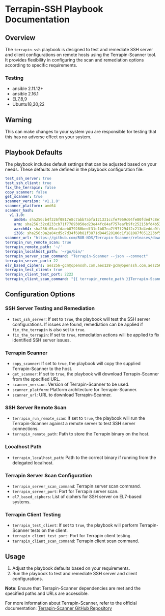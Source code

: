 # Terrapin-SSH Playbook Documentation

## Overview

The `terrapin-ssh` playbook is designed to test and remediate SSH server and client configurations on remote hosts using the Terrapin-Scanner tool. It provides flexibility in configuring the scan and remediation options according to specific requirements.

### Testing

- ansible 2.11.12+
- ansible 2.16.1
- EL7,8,9
- Ubuntu18,20,22

## Warning

This can make changes to your system you are responsible for testing that this has no adverse effect on your system.

## Playbook Defaults

The playbook includes default settings that can be adjusted based on your needs. These defaults are defined in the playbook configuration file.

```yaml
test_ssh_server: true
test_ssh_client: true
fix_the_terrapin: false
copy_scanner: false
get_scanner: true
scanner_version: 'v1.1.0'
scanner_platform: amd64
scanner_hash:
  v1.1.0:
    amd64: sha256:b4f326f0817e8c7abb7abfa121331ccfe7969c04fe80fded7c8e7a5283782b35
    arm: sha256:32cd233cb71f77893050ed23e44fc84af757eafb9fc25215bfd4b53591099419
    aarch64: sha256:05acfdaeb079280bedf31c1b87ea7f97f294f2c213d4edda9f4ac5a213c05312
    i386: sha256:8a2a04cd5c7d34f69b81f3871d844520100c1f181087f051223bf5d1a3e88d06
scanner_url: "https://github.com/RUB-NDS/Terrapin-Scanner/releases/download/{{ scanner_version }}/Terrapin_Scanner_Linux_amd64"
terrapin_run_remote_scan: true
terrapin_remote_path: '~/'
terrapin_localhost_path: '~/go/bin/'
terrapin_server_scan_command: "Terrapin-Scanner --json --connect"
terrapin_server_port: 22
el7_based_ciphers: aes256-gcm@openssh.com,aes128-gcm@openssh.com,aes256-ctr,aes192-ctr,aes128-ctr
terrapin_test_client: true
terrapin_client_test_port: 2222
terrapin_client_scan_command: "{{ terrapin_remote_path }}Terrapin-Scanner --json --listen localhost:{{ terrapin_client_test_port }}"
```

## Configuration Options

### SSH Server Testing and Remediation

- `test_ssh_server`: If set to `true`, the playbook will test the SSH server configurations. If issues are found, remediation can be applied if `fix_the_terrapin` is also set to `true`.
- `fix_the_terrapin`: If set to `true`, remediation actions will be applied to fix identified SSH server issues.

### Terrapin Scanner

- `copy_scanner`: If set to `true`, the playbook will copy the supplied Terrapin-Scanner to the host.
- `get_scanner`: If set to `true`, the playbook will download Terrapin-Scanner from the specified URL.
- `scanner_version`: Version of Terrapin-Scanner to be used.
- `scanner_platform`: Platform architecture for Terrapin-Scanner.
- `scanner_url`: URL to download Terrapin-Scanner.

### SSH Server Remote Scan

- `terrapin_run_remote_scan`: If set to `true`, the playbook will run the Terrapin-Scanner against a remote server to test SSH server connections.
- `terrapin_remote_path`: Path to store the Terrapin binary on the host.

### Localhost Path

- `terrapin_localhost_path`: Path to the correct binary if running from the delegated localhost.

### Terrapin Server Scan Configuration

- `terrapin_server_scan_command`: Terrapin server scan command.
- `terrapin_server_port`: Port for Terrapin server scan.
- `el7_based_ciphers`: List of ciphers for SSH server on EL7-based systems.

### Terrapin Client Testing

- `terrapin_test_client`: If set to `true`, the playbook will perform Terrapin-Scanner tests on the client.
- `terrapin_client_test_port`: Port for Terrapin client testing.
- `terrapin_client_scan_command`: Terrapin client scan command.

## Usage

1. Adjust the playbook defaults based on your requirements.
2. Run the playbook to test and remediate SSH server and client configurations.

**Note:** Ensure that Terrapin-Scanner dependencies are met and the specified paths and URLs are accessible.

For more information about Terrapin-Scanner, refer to the official documentation: [Terrapin-Scanner GitHub Repository](https://github.com/RUB-NDS/Terrapin-Scanner)

